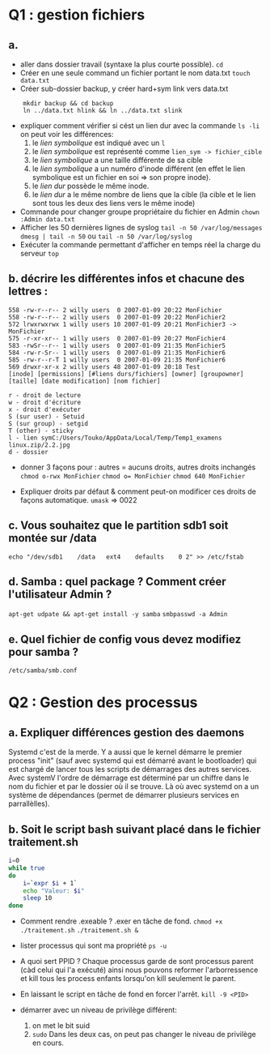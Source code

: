 # Q1 : gestion fichiers
## a. 
* aller dans dossier travail (syntaxe la plus courte possible).
	`cd`
* Créer en une seule command un fichier portant le nom data.txt
	`touch data.txt`
* Créer sub-dossier backup, y créer hard+sym link vers data.txt
```
	mkdir backup && cd backup
	ln ../data.txt hlink && ln ../data.txt slink
```
* expliquer comment vérifier si cést un lien dur
	avec la commande `ls -li` on peut voir les différences:
	1. le _lien symbolique_ est indiqué avec un `l`
	2. le _lien symbolique_ est représenté comme `lien_sym -> fichier_cible`
	3. le _lien symbolique_ a une taille différente de sa cible
	4. le _lien symbolique_ a un numéro d'inode différent (en effet le lien 
	symbolique est un fichier en soi => son propre inode).
	5. le _lien dur_ possède le même inode. 
	6. le _lien dur_ a le même nombre de liens que la cible (la cible et le lien 
	sont tous les deux des liens vers le même inode)
* Commande pour changer groupe propriétaire du fichier en Admin
	`chown :Admin data.txt`
* Afficher les 50 dernières lignes de syslog
	`tail -n 50 /var/log/messages`
	`dmesg | tail -n 50`
	ou
	`tail -n 50 /var/log/syslog`
* Exécuter la commande permettant d'afficher en temps réel la charge du serveur
	`top`

## b. décrire les différentes infos et chacune des lettres :
```
558 -rw-r--r-- 2 willy users  0 2007-01-09 20:22 MonFichier
558 -rw-r--r-- 2 willy users  0 2007-01-09 20:22 MonFichier2
572 lrwxrwxrwx 1 willy users 10 2007-01-09 20:21 MonFichier3 -> MonFichier
575 -r-xr-xr-- 1 willy users  0 2007-01-09 20:27 MonFichier4
583 -rwSr--r-- 1 willy users  0 2007-01-09 21:35 MonFichier5
584 -rw-r-Sr-- 1 willy users  0 2007-01-09 21:35 MonFichier6
585 -rw-r--r-T 1 willy users  0 2007-01-09 21:35 MonFichier6
569 drwxr-xr-x 2 willy users 48 2007-01-09 20:18 Test
[inode] [permissions] [#liens durs/fichiers] [owner] [groupowner] [taille] [date modification] [nom fichier]
```
	r - droit de lecture
	w - droit d'écriture
	x - droit d'exécuter
	S (sur user) - Setuid
	S (sur group) - setgid
	T (other) - sticky
	l - lien symC:/Users/Touko/AppData/Local/Temp/Temp1_examens linux.zip/2.2.jpg
	d - dossier

* donner 3 façons pour : autres = aucuns droits, autres droits inchangés
	`chmod o-rwx MonFichier`
	`chmod o= MonFichier`
	`chmod 640 MonFichier`

* Expliquer droits par défaut & comment peut-on modificer ces droits de façons automatique.
	`umask` => 0022

## c. Vous souhaitez que le partition sdb1 soit montée sur /data 
`echo "/dev/sdb1 	/data 	ext4 	defaults 	0 2" >> /etc/fstab`

## d. Samba : quel package ? Comment créer l'utilisateur Admin ?
`apt-get udpate && apt-get install -y samba`
`smbpasswd -a Admin`

## e. Quel fichier de config vous devez modifiez pour samba ?
`/etc/samba/smb.conf`

# Q2 : Gestion des processus
## a. Expliquer différences gestion des daemons
Systemd c'est de la merde.
Y a aussi que le kernel démarre le premier process "init" (sauf avec systemd qui est 
démarré avant le bootloader) qui est chargé de lancer tous les scripts de 
démarrages des autres services. Avec systemV l'ordre de démarrage est déterminé par un chiffre dans le nom du fichier et par le dossier où il se trouve. Là où avec 
systemd on a un système de dépendances (permet de démarrer plusieurs services en
parrallèlles).

## b. Soit le script bash suivant placé dans le fichier traitement.sh
```bash
i=0
while true
do
	i=`expr $i + 1`
	echo "Valeur: $i"
	sleep 10
done
```

* Comment rendre .exeable ? .exer en tâche de fond.
	`chmod +x ./traitement.sh`
	`./traitement.sh &`

* lister processus qui sont ma propriété 
	`ps -u`

* A quoi sert PPID ?
	Chaque processus garde de sont processus parent (càd celui qui l'a exécuté)
	ainsi nous pouvons reformer l'arborressence et kill tous les process enfants
	lorsqu'on kill seulement le parent.

* En laissant le script en tâche de fond en forcer l'arrêt.
	`kill -9 <PID>`

* démarrer avec un niveau de privilège différent:
	1. on met le bit suid 
	2. `sudo` 
	Dans les deux cas, on peut pas changer le niveau de privilège en cours.